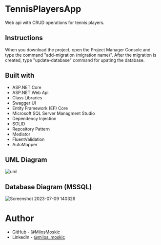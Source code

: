 # TennisPlayersApp

Web api with CRUD operations for tennis players.

## Instructions

When you download the project, open the Project Manager Console and type the command "add-migration (migration name)". After the migration is created, type "update-database" command for upating the database.

## Built with

- ASP.NET Core
- ASP.NET Web Api
- Class Libraries
- Swagger UI
- Entity Framework (EF) Core
- Microsoft SQL Server Managment Studio
- Dependency Injection
- SOLID
- Repository Pattern
- Mediator
- FluentValidation
- AutoMapper

## UML Diagram

![uml](https://github.com/MilosMoskic/TennisPlayersApi/assets/93045390/9922235e-10bf-4564-85d8-01ba4995e436)

## Database Diagram (MSSQL)

![Screenshot 2023-07-09 140326](https://github.com/MilosMoskic/TennisPlayersApi/assets/93045390/f285c513-32aa-47a1-a51f-3c013be83ce8)

# Author

- GitHub - [@MilosMoskic](https://github.com/MilosMoskic)
- LinkedIn - [@milos_moskic](https://www.linkedin.com/in/milosmoskic/)

